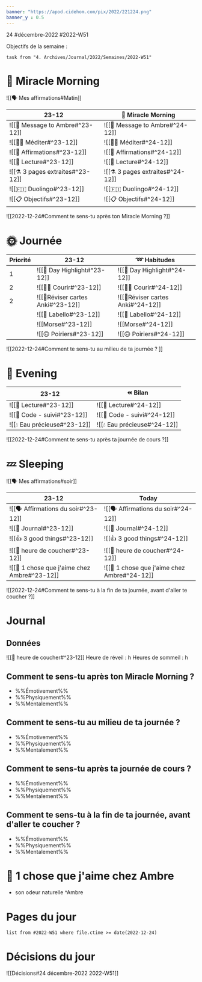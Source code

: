 ```yaml
---
banner: "https://apod.cidehom.com/pix/2022/221224.png"
banner_y : 0.5
---
```

24 #décembre-2022 #2022-W51

Objectifs de la semaine :
```dataview
task from "4. Archives/Journal/2022/Semaines/2022-W51"
```

# 🌄 Miracle Morning 
![[🗣️ Mes affirmations#Matin]]

| 23-12                            | 🌄 Miracle Morning                        |
| ------------------------------------ | ----------------------------------------- |
| ![[💌 Message to Ambre#^23-12]]  | ![[💌 Message to Ambre#^24-12]]  |
| ![[🧘‍♂️ Méditer#^23-12]]        | ![[🧘‍♂️ Méditer#^24-12]]        |
| ![[💬 Affirmations#^23-12]]      | ![[💬 Affirmations#^24-12]]      | 
| ![[📗 Lecture#^23-12]]           | ![[📗 Lecture#^24-12]]           |
| ![[⚗️ 3 pages extraites#^23-12]] | ![[⚗️ 3 pages extraites#^24-12]] |
| ![[🇫🇮 Duolingo#^23-12]]          | ![[🇫🇮 Duolingo#^24-12]]          |
| ![[📋 Objectifs#^23-12]]         | ![[📋 Objectifs#^24-12]]         |

![[2022-12-24#Comment te sens-tu après ton Miracle Morning ?]]

# 🌞 Journée

| Priorité | 23-12                        | ➿ Habitudes                          |
| -------- | -------------------------------- | ------------------------------------- |
| 1        | ![[🔆 Day Highlight#^23-12]] | ![[🔆 Day Highlight#^24-12]] |
| 2        | ![[🏃‍♂️ Courir#^23-12]]     | ![[🏃‍♂️ Courir#^24-12]]     |
| 2        | ![[📇Réviser cartes Anki#^23-12]]    | ![[📇Réviser cartes Anki#^24-12]]    | 
|          | ![[💄 Labello#^23-12]]       | ![[💄 Labello#^24-12]]       |
|          | ![[Morse#^23-12]]            | ![[Morse#^24-12]]            |
|          | ![[🙃 Poiriers#^23-12]]      | ![[🙃 Poiriers#^24-12]]      |

![[2022-12-24#Comment te sens-tu au milieu de ta journée ? ]]

# 🌙 Evening

| 23-12                        | ⏪ Bilan                              |
| -------------------------------- | ------------------------------------- |
| ![[📖 Lecture#^23-12]]       | ![[📖 Lecture#^24-12]]       |
| ![[🚨 Code - suivi#^23-12]]  | ![[🚨 Code - suivi#^24-12]]  |
| ![[💧 Eau précieuse#^23-12]] | ![[💧 Eau précieuse#^24-12]] |

![[2022-12-24#Comment te sens-tu après ta journée de cours ?]]

# 💤 Sleeping

![[🗣️ Mes affirmations#soir]]

| 23-12                                        | Today                                                 |
| ------------------------------------------------ | ----------------------------------------------------- |
| ![[🗣️ Affirmations du soir#^23-12]]          | ![[🗣️ Affirmations du soir#^24-12]]          |
| ![[📅 Journal#^23-12]]                       | ![[📅 Journal#^24-12]]                       |
| ![[👍 3 good things#^23-12]]                 | ![[👍 3 good things#^24-12]]                 |
| ![[🛌 heure de coucher#^23-12]]              | ![[🛌 heure de coucher#^24-12]]              |
| ![[💓 1 chose que j'aime chez Ambre#^23-12]] | ![[💓 1 chose que j'aime chez Ambre#^24-12]] | 

![[2022-12-24#Comment te sens-tu à la fin de ta journée, avant d'aller te coucher ?]]

# Journal
## Données
![[🛌 heure de coucher#^23-12]]
Heure de réveil : h
Heures de sommeil : h
## Comment te sens-tu après ton Miracle Morning ?
- %%Émotivement%%
- %%Physiquement%%
- %%Mentalement%%
## Comment te sens-tu au milieu de ta journée ? 
- %%Émotivement%%
- %%Physiquement%%
- %%Mentalement%%
## Comment te sens-tu après ta journée de cours ?
- %%Émotivement%%
- %%Physiquement%%
- %%Mentalement%%
## Comment te sens-tu à la fin de ta journée, avant d'aller te coucher ?
- %%Émotivement%%
- %%Physiquement%%
- %%Mentalement%%
# 💓 1 chose que j'aime chez Ambre
- son odeur naturelle ^Ambre

# Pages du jour
```dataview
list from #2022-W51 where file.ctime >= date(2022-12-24)
```

# Décisions du jour
![[Décisions#24 décembre-2022 2022-W51]]